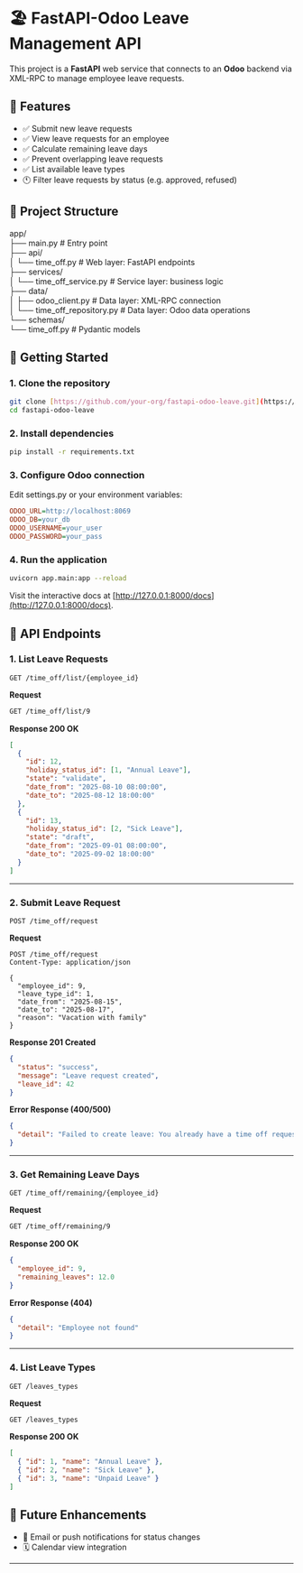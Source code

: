 # 🏖️ FastAPI-Odoo Leave Management API

This project is a **FastAPI** web service that connects to an **Odoo** backend via XML-RPC to manage employee leave requests.

## 📌 Features

- ✅ Submit new leave requests  
- ✅ View leave requests for an employee  
- ✅ Calculate remaining leave days  
- ✅ Prevent overlapping leave requests  
- ✅ List available leave types  
- :clock11: Filter leave requests by status (e.g. approved, refused)  

## 🧱 Project Structure

app/  
├── main.py # Entry point  
├── api/  
│   └── time_off.py # Web layer: FastAPI endpoints  
├── services/  
│   └── time_off_service.py # Service layer: business logic  
├── data/  
│   ├── odoo_client.py # Data layer: XML-RPC connection  
│   └── time_off_repository.py # Data layer: Odoo data operations  
└── schemas/  
    └── time_off.py # Pydantic models  

## 🚀 Getting Started

### 1. Clone the repository
```bash
git clone [https://github.com/your-org/fastapi-odoo-leave.git](https://github.com/your-org/fastapi-odoo-leave.git)
cd fastapi-odoo-leave
```

### 2. Install dependencies
```bash
pip install -r requirements.txt
```

### 3. Configure Odoo connection  
Edit settings.py or your environment variables:
```ini
ODOO_URL=http://localhost:8069  
ODOO_DB=your_db  
ODOO_USERNAME=your_user  
ODOO_PASSWORD=your_pass
```

### 4. Run the application
```bash
uvicorn app.main:app --reload
```
Visit the interactive docs at [http://127.0.0.1:8000/docs](http://127.0.0.1:8000/docs).

## 📡 API Endpoints

### 1. List Leave Requests  
`GET /time_off/list/{employee_id}`

**Request**
```bash
GET /time_off/list/9
```

**Response 200 OK**
```json
[
  {
    "id": 12,
    "holiday_status_id": [1, "Annual Leave"],
    "state": "validate",
    "date_from": "2025-08-10 08:00:00",
    "date_to": "2025-08-12 18:00:00"
  },
  {
    "id": 13,
    "holiday_status_id": [2, "Sick Leave"],
    "state": "draft",
    "date_from": "2025-09-01 08:00:00",
    "date_to": "2025-09-02 18:00:00"
  }
]
```

---

### 2. Submit Leave Request  
`POST /time_off/request`

**Request**
```http
POST /time_off/request  
Content-Type: application/json

{
  "employee_id": 9,
  "leave_type_id": 1,
  "date_from": "2025-08-15",
  "date_to": "2025-08-17",
  "reason": "Vacation with family"
}
```

**Response 201 Created**
```json
{
  "status": "success",
  "message": "Leave request created",
  "leave_id": 42
}
```

**Error Response (400/500)**
```json
{
  "detail": "Failed to create leave: You already have a time off request during this period."
}
```

---

### 3. Get Remaining Leave Days  
`GET /time_off/remaining/{employee_id}`

**Request**
```bash
GET /time_off/remaining/9
```

**Response 200 OK**
```json
{
  "employee_id": 9,
  "remaining_leaves": 12.0
}
```

**Error Response (404)**
```json
{
  "detail": "Employee not found"
}
```

---

### 4. List Leave Types  
`GET /leaves_types`

**Request**
```bash
GET /leaves_types
```

**Response 200 OK**
```json
[
  { "id": 1, "name": "Annual Leave" },
  { "id": 2, "name": "Sick Leave" },
  { "id": 3, "name": "Unpaid Leave" }
]
```

## 🧠 Future Enhancements
- 📩 Email or push notifications for status changes  
- 🗓️ Calendar view integration  


---

